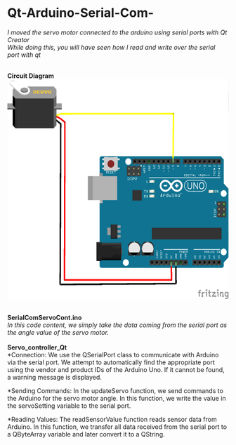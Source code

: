 # Qt-Arduino-Serial-Com-
*I moved the servo motor connected to the arduino using serial ports with Qt Creator* <br>
*While doing this, you will have seen how I read and write over the serial port with qt* <br><br>


**Circuit Diagram**<br>
<img src="servo-arduino-c_diagram.png" height="500"> <br> <br>

**SerialComServoCont.ino** <br>
*In this code content, we simply take the data coming from the serial port as the angle value of the servo motor.* <br>
<br>
**Servo_controller_Qt**<br>
*Connection: We use the QSerialPort class to communicate with Arduino via the serial port. We attempt to automatically find the appropriate port using the vendor and product IDs of the Arduino Uno. If it cannot be found, a warning message is displayed.

*Sending Commands: In the updateServo function, we send commands to the Arduino for the servo motor angle. In this function, we write the value in the servoSetting variable to the serial port.

*Reading Values: The readSensorValue function reads sensor data from Arduino. In this function, we transfer all data received from the serial port to a QByteArray variable and later convert it to a QString.
